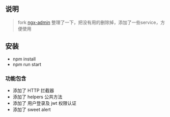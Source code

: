 ## 说明

> fork [ngx-admin](https://github.com/akveo/ngx-admin)
> 整理了一下，把没有用的删除掉，添加了一些service，方便使用

## 安装

* npm install
* npm run start

### 功能包含

* 添加了 HTTP 拦截器
* 添加了 helpers 公共方法
* 添加了 用户登录及 jwt 权限认证
* 添加了 sweet alert
